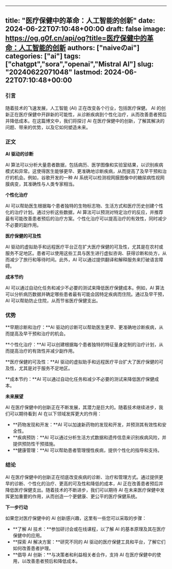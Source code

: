 
---
title: "医疗保健中的革命：人工智能的创新"
date: 2024-06-22T07:10:48+00:00
draft: false
image: https://og.g0f.cn/api/og?title=医疗保健中的革命：人工智能的创新
authors: ["naiveのai"]
categories: ["ai"]
tags: ["chatgpt","sora","openai","Mistral AI"]
slug: "20240622071048"
lastmod: 2024-06-22T07:10:48+00:00
---
### 引言

随着技术的飞速发展，人工智能 (AI) 正在改变各个行业，包括医疗保健。 AI 的创新正在医疗保健中开辟新的可能性，从诊断疾病到个性化治疗，从而改善患者预后并降低成本。在这篇博文中，我们将探讨 AI 在医疗保健中的创新，了解其解决的问题、带来的优势，以及它如何塑造未来。

### 正文

**AI 驱动的诊断**

AI 算法可以分析大量患者数据，包括病历、医学图像和实验室结果，以识别疾病模式和异常。这使得医生能够更早、更准确地诊断疾病，从而提高了及早干预和治疗的机会。例如，谷歌开发的一种 AI 系统可以检测视网膜图像中的糖尿病性视网膜病变，其准确性与人类专家相当。

**个性化治疗**

AI 可以帮助医生根据每个患者独特的生物标志物、生活方式和医疗历史创建个性化的治疗计划。通过分析这些数据，AI 算法可以预测对特定治疗的反应，并推荐最有可能改善患者预后的治疗方案。个性化治疗可以提高治疗的有效性，同时减少不必要的副作用。

**医疗保健的可及性**

AI 驱动的虚拟助手和远程医疗平台正在扩大医疗保健的可及性，尤其是在农村或服务不足地区。患者可以使用这些工具与医生进行虚拟咨询、获得诊断和处方，从而减少了旅行和等待时间。此外，AI 可以通过提供翻译和解释服务来打破语言障碍。

**成本节约**

AI 可以通过自动化任务和减少不必要的测试来降低医疗保健成本。例如，AI 算法可以分析病历数据并确定哪些患者最有可能会因特定疾病而住院。通过及早干预，AI 可以帮助防止住院，从而节省医疗保健支出。

### 优势

**早期诊断和治疗：**AI 驱动的诊断可以帮助医生更早、更准确地诊断疾病，从而提高及早干预和治疗的机会。

**个性化治疗：**AI 可以创建根据每个患者独特的特征量身定制的治疗计划，从而提高治疗的有效性并减少副作用。

**医疗保健的可及性：**AI 驱动的虚拟助手和远程医疗平台扩大了医疗保健的可及性，尤其是对于服务不足地区。

**成本节约：**AI 可以通过自动化任务和减少不必要的测试来降低医疗保健成本。

**未来展望**

AI 在医疗保健中的创新正在不断发展，其潜力是巨大的。随着技术继续进步，我们可以期待看到 AI 在以下领域发挥更大的作用：

* **药物发现和开发：**AI 可以加速新药物的发现和开发，并预测其有效性和安全性。
* **疾病预防：**AI 可以通过分析生活方式数据和遗传信息来识别疾病风险，并提供预防性干预措施。
* **健康管理：**AI 可以帮助患者管理慢性疾病，提供个性化的指导和支持。

### 结论

AI 在医疗保健中的创新正在彻底改变疾病的诊断、治疗和管理方式。通过提供更早的诊断、个性化的治疗、更高的可及性和降低的成本，AI 正在改善患者预后并降低医疗保健支出。随着技术的不断进步，我们可以期待 AI 在未来医疗保健中发挥更加重要的作用，从而创造一个更健康、更公平的医疗保健系统。

**下一步行动**

如果您对医疗保健中的 AI 创新感兴趣，这里有一些您可以采取的步骤：

* **了解 AI 技术：**参加研讨会或在线课程，以了解 AI 的基本原理及其在医疗保健中的应用。
* **探索 AI 解决方案：**研究不同的 AI 驱动的医疗保健工具和平台，了解它们如何改善患者护理。
* **倡导 AI 创新：**与决策者和利益相关者合作，支持 AI 在医疗保健中的使用，以改善患者预后和降低成本。